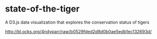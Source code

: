 # state-of-the-tiger
A D3.js data visualization that explores the conservation status of tigers

http://bl.ocks.org/4ndyparr/raw/b0529fded2d8d0b0ae5edb1ec132693d/

